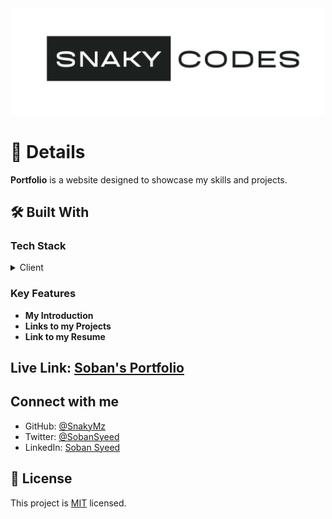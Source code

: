 <div align="center">
  <img src="./images/logo.png" alt="logo" width="500"  height="auto" />
</div>

# 📖 Details

**Portfolio** is a website designed to showcase my skills and projects.

## 🛠 Built With

### Tech Stack

<details>
  <summary>Client</summary>
  <ul>
    <li><a href="https://developer.mozilla.org/en-US/docs/Web/HTML">HTML</a></li>
    <li><a href="https://developer.mozilla.org/en-US/docs/Web/CSS">CSS</a></li>
    <li><a href="https://developer.mozilla.org/en-US/docs/Web/javascript">JavaScript</a></li>
  </ul>
</details>

### Key Features

- **My Introduction**
- **Links to my Projects**
- **Link to my Resume**

## Live Link: [Soban's Portfolio](https://snakymz.github.io/Portfolio/)

## Connect with me

- GitHub: [@SnakyMz](https://github.com/SnakyMz)
- Twitter: [@SobanSyeed](https://twitter.com/SobanSyeed)
- LinkedIn: [Soban Syeed](https://www.linkedin.com/in/soban-syeed/)

## 📝 License

This project is [MIT](./MIT.md) licensed.
